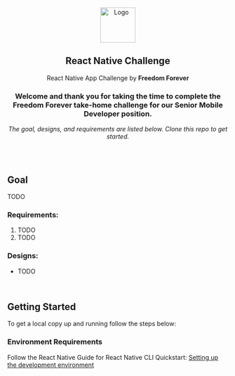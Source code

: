 <!-- PROJECT LOGO -->
<br />
<p align="center">
  <a href="https://github.com/FreedomForeverSolar/sales-app">
    <img src="https://avatars.githubusercontent.com/u/40005250?s=200&v=4" alt="Logo" width="80" height="80">
  </a>

  <h2 align="center">React Native Challenge</h2>

  <p align="center">
    React Native App Challenge by <b>Freedom Forever</b>
  </p>

  <h3 align="center">Welcome and thank you for taking the time to complete the Freedom Forever take-home challenge for our Senior Mobile Developer position.</h3>
  <p align="center"><i>The goal, designs, and requirements are listed below. Clone this repo to get started.</i></p>
</p>
</br>
</br>

## Goal

TODO

### Requirements:

1. TODO
2. TODO

### Designs:

- TODO

</br>

## Getting Started

To get a local copy up and running follow the steps below:

### Environment Requirements

Follow the React Native Guide for React Native CLI Quickstart: [Setting up the development environment](https://reactnative.dev/docs/environment-setup)
